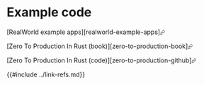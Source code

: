 # Example code

[RealWorld example apps][realworld-example-apps]⮳

[Zero To Production In Rust (book)][zero-to-production-book]⮳

[Zero To Production In Rust (code)][zero-to-production-github]⮳

{{#include ../link-refs.md}}
